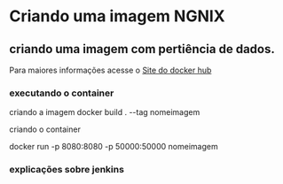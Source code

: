 # Criando uma imagem NGNIX

<!-- Altere a Flag abaixo com sua URL do Travis -->


## criando uma imagem com pertiência de dados.


Para maiores informações acesse o [Site do docker hub](https://hub.docker.com/_/jenkins) 

### executando o container
criando a imagem
docker build . --tag nomeimagem

criando o container

docker run -p 8080:8080 -p 50000:50000 nomeimagem

### explicações sobre jenkins


